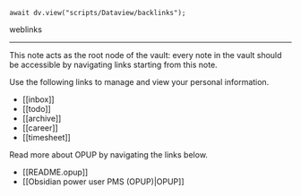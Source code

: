 ```dataviewjs
await dv.view("scripts/Dataview/backlinks");
```
weblinks 
___
This note acts as the root node of the vault: every note in the vault should be accessible by navigating links starting from this note.

Use the following links to manage and view your personal information.

- [[inbox]]
- [[todo]]
- [[archive]]
- [[career]]
- [[timesheet]]

Read more about OPUP by navigating the links below.

- [[README.opup]]
- [[Obsidian power user PMS (OPUP)|OPUP]]